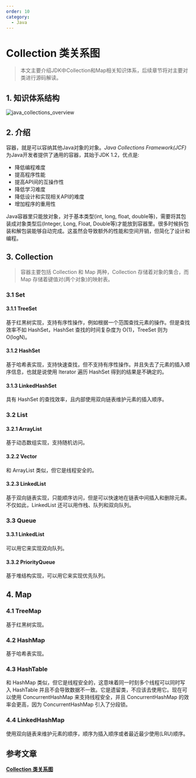 ```yaml
---
order: 10 
category:
  - Java
---
```


# Collection 类关系图

> 本文主要介绍JDK中Collection和Map相关知识体系，后续章节将对主要对类进行源码解读。

## 1. 知识体系结构

![java_collections_overview](https://zszblog.oss-cn-beijing.aliyuncs.com/zszblog/java_collections_overview.png)

## 2. 介绍

容器，就是可以容纳其他Java对象的对象。*Java Collections Framework(JCF)* 为Java开发者提供了通用的容器，其始于JDK 1.2，优点是:

- 降低编程难度
- 提高程序性能
- 提高API间的互操作性
- 降低学习难度
- 降低设计和实现相关API的难度
- 增加程序的重用性

Java容器里只能放对象，对于基本类型(int, long, float, double等)，需要将其包装成对象类型后(Integer, Long, Float, Double等)才能放到容器里。很多时候拆包装和解包装能够自动完成。这虽然会导致额外的性能和空间开销，但简化了设计和编程。

## 3. Collection

> 容器主要包括 Collection 和 Map 两种，Collection 存储着对象的集合，而 Map 存储着键值对(两个对象)的映射表。

### 3.1 Set

#### 3.1.1 TreeSet

基于红黑树实现，支持有序性操作，例如根据一个范围查找元素的操作。但是查找效率不如 HashSet，HashSet 查找的时间复杂度为 O(1)，TreeSet 则为 O(logN)。

#### 3.1.2 HashSet

基于哈希表实现，支持快速查找，但不支持有序性操作。并且失去了元素的插入顺序信息，也就是说使用 Iterator 遍历 HashSet 得到的结果是不确定的。

#### 3.1.3 LinkedHashSet

具有 HashSet 的查找效率，且内部使用双向链表维护元素的插入顺序。

### 3.2 List

#### 3.2.1 ArrayList

基于动态数组实现，支持随机访问。

#### 3.2.2 Vector

和 ArrayList 类似，但它是线程安全的。

#### 3.2.3 LinkedList

基于双向链表实现，只能顺序访问，但是可以快速地在链表中间插入和删除元素。不仅如此，LinkedList 还可以用作栈、队列和双向队列。

### 3.3 Queue

#### 3.3.1 LinkedList

可以用它来实现双向队列。

#### 3.3.2 PriorityQueue

基于堆结构实现，可以用它来实现优先队列。

## 4. Map

### 4.1 TreeMap

基于红黑树实现。

### 4.2 HashMap

基于哈希表实现。

### 4.3 HashTable

和 HashMap 类似，但它是线程安全的，这意味着同一时刻多个线程可以同时写入 HashTable 并且不会导致数据不一致。它是遗留类，不应该去使用它。现在可以使用 ConcurrentHashMap 来支持线程安全，并且 ConcurrentHashMap 的效率会更高，因为 ConcurrentHashMap 引入了分段锁。

### 4.4 LinkedHashMap

使用双向链表来维护元素的顺序，顺序为插入顺序或者最近最少使用(LRU)顺序。

## 参考文章

[**Collection 类关系图**](https://pdai.tech/md/java/collection/java-collection-all.html)
